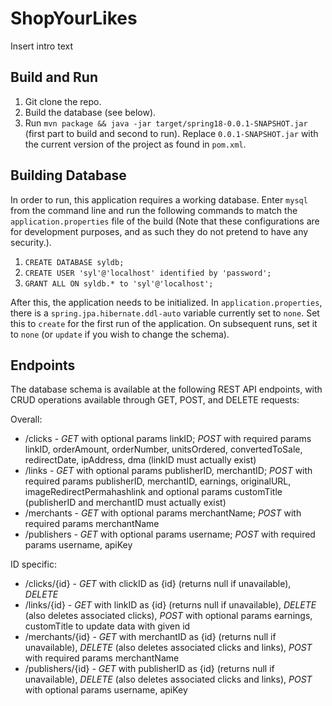 # ShopYourLikes

Insert intro text

## Build and Run

1. Git clone the repo.
2. Build the database (see below).
3. Run `mvn package && java -jar target/spring18-0.0.1-SNAPSHOT.jar` (first part to build and second to run). Replace `0.0.1-SNAPSHOT.jar` with the current version of the project as found in `pom.xml`.

## Building Database

In order to run, this application requires a working database. Enter `mysql` from the command line and run the following commands to match the `application.properties` file of the build (Note that these configurations are for development purposes, and as such they do not pretend to have any security.).

1. `CREATE DATABASE syldb;`
2. `CREATE USER 'syl'@'localhost' identified by 'password';`
3. `GRANT ALL ON syldb.* to 'syl'@'localhost';`

After this, the application needs to be initialized. In `application.properties`, there is a `spring.jpa.hibernate.ddl-auto` variable currently set to `none`. Set this to `create` for the first run of the application. On subsequent runs, set it to `none` (or `update` if you wish to change the schema).

## Endpoints

The database schema is available at the following REST API endpoints, with CRUD operations available through GET, POST, and DELETE requests:

Overall:
* /clicks - *GET* with optional params linkID; *POST* with required params linkID, orderAmount, orderNumber, unitsOrdered, convertedToSale, redirectDate, ipAddress, dma (linkID must actually exist)
* /links - *GET* with optional params publisherID, merchantID; *POST* with required params publisherID, merchantID, earnings, originalURL, imageRedirectPermahashlink and optional params customTitle (publisherID and merchantID must actually exist) 
* /merchants - *GET* with optional params merchantName; *POST* with required params merchantName
* /publishers - *GET* with optional params username; *POST* with required params username, apiKey

ID specific:
* /clicks/{id} - *GET* with clickID as {id} (returns null if unavailable), *DELETE*
* /links/{id} - *GET* with linkID as {id} (returns null if unavailable), *DELETE* (also deletes associated clicks), *POST* with optional params earnings, customTitle to update data with given id
* /merchants/{id} - *GET* with merchantID as {id} (returns null if unavailable), *DELETE* (also deletes associated clicks and links), *POST* with required params merchantName
* /publishers/{id} - *GET* with publisherID as {id} (returns null if unavailable), *DELETE* (also deletes associated clicks and links), *POST* with optional params username, apiKey
